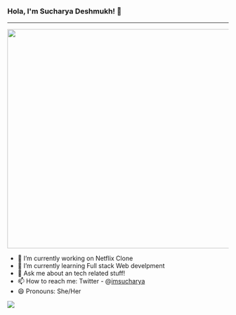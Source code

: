 ### Hola, I'm Sucharya Deshmukh! 👋
<hr>
<img src="https://img.freepik.com/free-vector/woman-programmer-female-program-development-concept_40345-423.jpg?w=740" width="800" height="500"/>

- 🔭 I’m currently working on Netflix Clone
- 🌱 I’m currently learning Full stack Web develpment                                                                                                                     
- 💬 Ask me about an tech related stuff!
- 📫 How to reach me:  Twitter - @[imsucharya](https://twitter.com/imsucharya)
- 😄 Pronouns: She/Her

<img src ="https://github-readme-stats.vercel.app/api?username=imsucharya&&show_icons=true&title_color=ffffff&icon_color=bb2acf&text_color=daf7dc&bg_color=0d1117"/>
